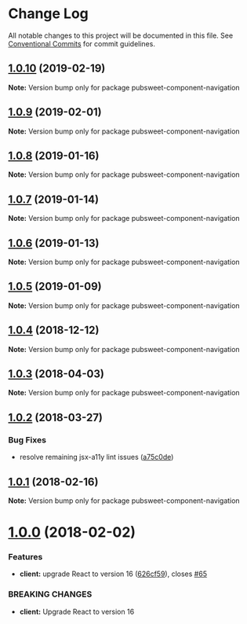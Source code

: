 # Change Log

All notable changes to this project will be documented in this file.
See [Conventional Commits](https://conventionalcommits.org) for commit guidelines.

## [1.0.10](https://gitlab.coko.foundation/pubsweet/pubsweet/compare/pubsweet-component-navigation@1.0.9...pubsweet-component-navigation@1.0.10) (2019-02-19)

**Note:** Version bump only for package pubsweet-component-navigation





## [1.0.9](https://gitlab.coko.foundation/pubsweet/pubsweet/compare/pubsweet-component-navigation@1.0.8...pubsweet-component-navigation@1.0.9) (2019-02-01)

**Note:** Version bump only for package pubsweet-component-navigation





## [1.0.8](https://gitlab.coko.foundation/pubsweet/pubsweet/compare/pubsweet-component-navigation@1.0.7...pubsweet-component-navigation@1.0.8) (2019-01-16)

**Note:** Version bump only for package pubsweet-component-navigation





## [1.0.7](https://gitlab.coko.foundation/pubsweet/pubsweet/compare/pubsweet-component-navigation@1.0.6...pubsweet-component-navigation@1.0.7) (2019-01-14)

**Note:** Version bump only for package pubsweet-component-navigation





## [1.0.6](https://gitlab.coko.foundation/pubsweet/pubsweet/compare/pubsweet-component-navigation@1.0.5...pubsweet-component-navigation@1.0.6) (2019-01-13)

**Note:** Version bump only for package pubsweet-component-navigation





## [1.0.5](https://gitlab.coko.foundation/pubsweet/pubsweet/compare/pubsweet-component-navigation@1.0.4...pubsweet-component-navigation@1.0.5) (2019-01-09)

**Note:** Version bump only for package pubsweet-component-navigation





## [1.0.4](https://gitlab.coko.foundation/pubsweet/pubsweet/compare/pubsweet-component-navigation@1.0.3...pubsweet-component-navigation@1.0.4) (2018-12-12)

**Note:** Version bump only for package pubsweet-component-navigation





<a name="1.0.3"></a>
## [1.0.3](https://gitlab.coko.foundation/pubsweet/pubsweet/compare/pubsweet-component-navigation@1.0.2...pubsweet-component-navigation@1.0.3) (2018-04-03)




**Note:** Version bump only for package pubsweet-component-navigation

<a name="1.0.2"></a>
## [1.0.2](https://gitlab.coko.foundation/pubsweet/pubsweet/compare/pubsweet-component-navigation@1.0.1...pubsweet-component-navigation@1.0.2) (2018-03-27)


### Bug Fixes

* resolve remaining jsx-a11y lint issues ([a75c0de](https://gitlab.coko.foundation/pubsweet/pubsweet/commit/a75c0de))




<a name="1.0.1"></a>

## [1.0.1](https://gitlab.coko.foundation/pubsweet/pubsweet/compare/pubsweet-component-navigation@1.0.0...pubsweet-component-navigation@1.0.1) (2018-02-16)

**Note:** Version bump only for package pubsweet-component-navigation

<a name="1.0.0"></a>

# [1.0.0](https://gitlab.coko.foundation/pubsweet/pubsweet/compare/pubsweet-component-navigation@0.3.2...pubsweet-component-navigation@1.0.0) (2018-02-02)

### Features

* **client:** upgrade React to version 16 ([626cf59](https://gitlab.coko.foundation/pubsweet/pubsweet/commit/626cf59)), closes [#65](https://gitlab.coko.foundation/pubsweet/pubsweet/issues/65)

### BREAKING CHANGES

* **client:** Upgrade React to version 16
